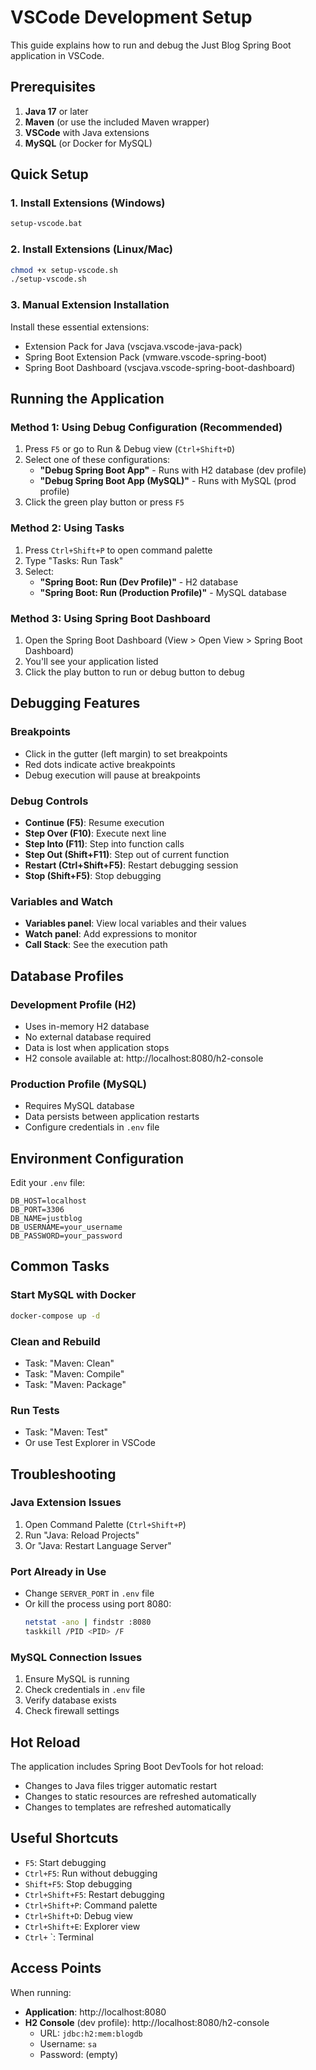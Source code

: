 # VSCode Development Setup

This guide explains how to run and debug the Just Blog Spring Boot application in VSCode.

## Prerequisites

1. **Java 17** or later
2. **Maven** (or use the included Maven wrapper)
3. **VSCode** with Java extensions
4. **MySQL** (or Docker for MySQL)

## Quick Setup

### 1. Install Extensions (Windows)
```bash
setup-vscode.bat
```

### 2. Install Extensions (Linux/Mac)
```bash
chmod +x setup-vscode.sh
./setup-vscode.sh
```

### 3. Manual Extension Installation
Install these essential extensions:
- Extension Pack for Java (vscjava.vscode-java-pack)
- Spring Boot Extension Pack (vmware.vscode-spring-boot)
- Spring Boot Dashboard (vscjava.vscode-spring-boot-dashboard)

## Running the Application

### Method 1: Using Debug Configuration (Recommended)
1. Press `F5` or go to Run & Debug view (`Ctrl+Shift+D`)
2. Select one of these configurations:
   - **"Debug Spring Boot App"** - Runs with H2 database (dev profile)
   - **"Debug Spring Boot App (MySQL)"** - Runs with MySQL (prod profile)
3. Click the green play button or press `F5`

### Method 2: Using Tasks
1. Press `Ctrl+Shift+P` to open command palette
2. Type "Tasks: Run Task"
3. Select:
   - **"Spring Boot: Run (Dev Profile)"** - H2 database
   - **"Spring Boot: Run (Production Profile)"** - MySQL database

### Method 3: Using Spring Boot Dashboard
1. Open the Spring Boot Dashboard (View > Open View > Spring Boot Dashboard)
2. You'll see your application listed
3. Click the play button to run or debug button to debug

## Debugging Features

### Breakpoints
- Click in the gutter (left margin) to set breakpoints
- Red dots indicate active breakpoints
- Debug execution will pause at breakpoints

### Debug Controls
- **Continue (F5)**: Resume execution
- **Step Over (F10)**: Execute next line
- **Step Into (F11)**: Step into function calls
- **Step Out (Shift+F11)**: Step out of current function
- **Restart (Ctrl+Shift+F5)**: Restart debugging session
- **Stop (Shift+F5)**: Stop debugging

### Variables and Watch
- **Variables panel**: View local variables and their values
- **Watch panel**: Add expressions to monitor
- **Call Stack**: See the execution path

## Database Profiles

### Development Profile (H2)
- Uses in-memory H2 database
- No external database required
- Data is lost when application stops
- H2 console available at: http://localhost:8080/h2-console

### Production Profile (MySQL)
- Requires MySQL database
- Data persists between application restarts
- Configure credentials in `.env` file

## Environment Configuration

Edit your `.env` file:
```env
DB_HOST=localhost
DB_PORT=3306
DB_NAME=justblog
DB_USERNAME=your_username
DB_PASSWORD=your_password
```

## Common Tasks

### Start MySQL with Docker
```bash
docker-compose up -d
```

### Clean and Rebuild
- Task: "Maven: Clean"
- Task: "Maven: Compile"
- Task: "Maven: Package"

### Run Tests
- Task: "Maven: Test"
- Or use Test Explorer in VSCode

## Troubleshooting

### Java Extension Issues
1. Open Command Palette (`Ctrl+Shift+P`)
2. Run "Java: Reload Projects"
3. Or "Java: Restart Language Server"

### Port Already in Use
- Change `SERVER_PORT` in `.env` file
- Or kill the process using port 8080:
  ```bash
  netstat -ano | findstr :8080
  taskkill /PID <PID> /F
  ```

### MySQL Connection Issues
1. Ensure MySQL is running
2. Check credentials in `.env` file
3. Verify database exists
4. Check firewall settings

## Hot Reload

The application includes Spring Boot DevTools for hot reload:
- Changes to Java files trigger automatic restart
- Changes to static resources are refreshed automatically
- Changes to templates are refreshed automatically

## Useful Shortcuts

- `F5`: Start debugging
- `Ctrl+F5`: Run without debugging
- `Shift+F5`: Stop debugging
- `Ctrl+Shift+F5`: Restart debugging
- `Ctrl+Shift+P`: Command palette
- `Ctrl+Shift+D`: Debug view
- `Ctrl+Shift+E`: Explorer view
- `Ctrl+` `: Terminal

## Access Points

When running:
- **Application**: http://localhost:8080
- **H2 Console** (dev profile): http://localhost:8080/h2-console
  - URL: `jdbc:h2:mem:blogdb`
  - Username: `sa`
  - Password: (empty)
